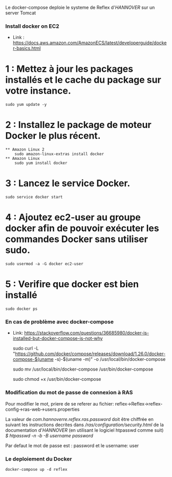 Le docker-compose deploie le systeme de Reflex d'*HANNOVER* sur un server Tomcat

### Install docker on EC2
* Link : https://docs.aws.amazon.com/AmazonECS/latest/developerguide/docker-basics.html
# 1    : Mettez à jour les packages installés et le cache du package sur votre instance.
    sudo yum update -y
# 2    : Installez le package de moteur Docker le plus récent. 
    ** Amazon Linux 2
        sudo amazon-linux-extras install docker
    ** Amazon Linux
        sudo yum install docker
# 3    : Lancez le service Docker.
    sudo service docker start

# 4    : Ajoutez ec2-user au groupe docker afin de pouvoir exécuter les commandes Docker sans utiliser sudo.
    sudo usermod -a -G docker ec2-user
# 5    : Verifire que docker est bien installé
    sudo docker ps 

### En cas de problème avec docker-compose
* Link: https://stackoverflow.com/questions/36685980/docker-is-installed-but-docker-compose-is-not-why

    sudo curl -L "https://github.com/docker/compose/releases/download/1.26.0/docker-compose-$(uname -s)-$(uname -m)"  -o /usr/local/bin/docker-compose

    sudo mv /usr/local/bin/docker-compose /usr/bin/docker-compose

    sudo chmod +x /usr/bin/docker-compose

### Modification du mot de passe de connexion à RAS
Pour modifier le mot, priere de se referer au fichier: reflex->Reflex->reflex-config->ras-web->users.properties

La valeur de *com.hannoverre.reflex.ras.password* doit être chiffrée en suivant les instructions decrites dans */ras/configuration/security.html* de la documentation d'*HANNOVER* (en utilisant le logiciel htpasswd comme suit)
    *$ htpasswd -n -b -B username password*

Par defaut le mot de passe est : password et le username: user

### Le deploiement du Docker
    docker-compose up -d reflex










